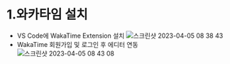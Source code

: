 # 1.와카타임 설치

* VS Code에 WakaTime Extension 설치
![스크린샷 2023-04-05 08 38 43](https://user-images.githubusercontent.com/76520716/229945785-72adbe1f-75ee-4ad4-a5e9-0f48378d0df1.png)
* WakaTime 회원가입 및 로그인 후 에디터 연동
![스크린샷 2023-04-05 08 43 08](https://user-images.githubusercontent.com/76520716/229946138-afd52ccc-3dfd-4eb3-a722-aa351dccee25.png)
